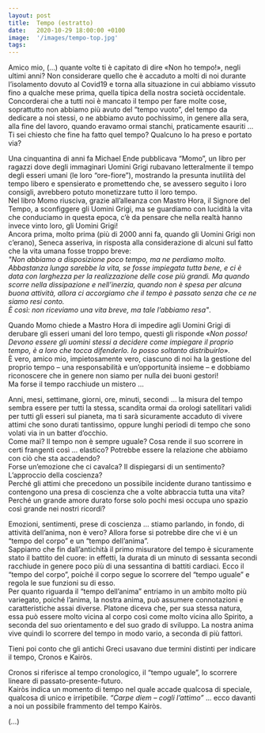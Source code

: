 ```yaml
---
layout: post
title:  Tempo (estratto)
date:   2020-10-29 18:00:00 +0100
image:  '/images/tempo-top.jpg'
tags: 
---
```


Amico mio, (…) quante volte ti è capitato di dire «Non ho tempo!», negli ultimi anni? Non
considerare quello che è accaduto a molti di noi durante l’isolamento dovuto al Covid19
e torna alla situazione in cui abbiamo vissuto fino a qualche mese prima, quella tipica
della nostra società occidentale.<br/>
Concorderai che a tutti noi è mancato il tempo per fare molte cose, soprattutto non
abbiamo più avuto del “tempo vuoto”, del tempo da dedicare a noi stessi, o ne abbiamo
avuto pochissimo, in genere alla sera, alla fine del lavoro, quando eravamo ormai
stanchi, praticamente esauriti …<br/>
Ti sei chiesto che fine ha fatto quel tempo? Qualcuno lo ha preso e portato via?

Una cinquantina di anni fa Michael Ende pubblicava “Momo”, un libro per ragazzi dove
degli immaginari Uomini Grigi rubavano letteralmente il tempo degli esseri umani (le
loro “ore-fiore”), mostrando la presunta inutilità del tempo libero e spensierato e
promettendo che, se avessero seguito i loro consigli, avrebbero potuto monetizzare
tutto il loro tempo.<br/>
Nel libro Momo riusciva, grazie all’alleanza con Mastro Hora, il Signore del Tempo, a
sconfiggere gli Uomini Grigi, ma se guardiamo con lucidità la vita che conduciamo in
questa epoca, c’è da pensare che nella realtà hanno invece vinto loro, gli Uomini Grigi!<br/>
Ancora prima, molto prima (più di 2000 anni fa, quando gli Uomini Grigi non c’erano),
Seneca asseriva, in risposta alla considerazione di alcuni sul fatto che la vita umana
fosse troppo breve:<br/>
*"Non abbiamo a disposizione poco tempo, ma ne perdiamo molto. Abbastanza lunga
sarebbe la vita, se fosse impiegata tutta bene, e ci è data con larghezza per la realizzazione
delle cose più grandi. Ma quando scorre nella dissipazione e nell’inerzia, quando non è
spesa per alcuna buona attività, allora ci accorgiamo che il tempo è passato senza che ce
ne siamo resi conto.<br/>
È così: non riceviamo una vita breve, ma tale l’abbiamo resa"*.

Quando Momo chiede a Mastro Hora di impedire agli Uomini Grigi di derubare gli
esseri umani del loro tempo, questi gli risponde «*Non posso! Devono essere gli uomini
stessi a decidere come impiegare il proprio tempo, è a loro che tocca difenderlo. Io posso
soltanto distribuirlo*».<br/>
È vero, amico mio, impietosamente vero, ciascuno di noi ha la gestione del proprio
tempo – una responsabilità e un’opportunità insieme – e dobbiamo riconoscere che in
genere non siamo per nulla dei buoni gestori!<br/>
Ma forse il tempo racchiude un mistero …

Anni, mesi, settimane, giorni, ore, minuti, secondi … la misura del tempo sembra essere
per tutti la stessa, scandita ormai da orologi satellitari validi per tutti gli esseri sul
pianeta, ma ti sarà sicuramente accaduto di vivere attimi che sono durati tantissimo,
oppure lunghi periodi di tempo che sono volati via in un batter d’occhio.<br/>
Come mai? Il tempo non è sempre uguale? Cosa rende il suo scorrere in certi frangenti
così ... elastico? Potrebbe essere la relazione che abbiamo con ciò che sta accadendo?<br/>
Forse un’emozione che ci cavalca? Il dispiegarsi di un sentimento? L’approccio della
coscienza?<br/>
Perché gli attimi che precedono un possibile incidente durano tantissimo e contengono
una presa di coscienza che a volte abbraccia tutta una vita? Perché un grande amore
durato forse solo pochi mesi occupa uno spazio così grande nei nostri ricordi?

Emozioni, sentimenti, prese di coscienza … stiamo parlando, in fondo, di attività
dell’anima, non è vero? Allora forse si potrebbe dire che vi è un “tempo del corpo” e un
“tempo dell’anima”.<br/>
Sappiamo che fin dall’antichità il primo misuratore del tempo è sicuramente stato il
battito del cuore: in effetti, la durata di un minuto di sessanta secondi racchiude in
genere poco più di una sessantina di battiti cardiaci. Ecco il “tempo del corpo”, poiché il
corpo segue lo scorrere del “tempo uguale” e regola le sue funzioni su di esso.<br/>
Per quanto riguarda il “tempo dell’anima” entriamo in un ambito molto più variegato,
poiché l’anima, la nostra anima, può assumere connotazioni e caratteristiche assai
diverse. Platone diceva che, per sua stessa natura, essa può essere molto vicina al
corpo così come molto vicina allo Spirito, a seconda del suo orientamento e del suo
grado di sviluppo. La nostra anima vive quindi lo scorrere del tempo in modo vario, a
seconda di più fattori.

Tieni poi conto che gli antichi Greci usavano due termini distinti per indicare il tempo,
Cronos e Kairòs.<br/>

Cronos si riferisce al tempo cronologico, il “tempo uguale”, lo scorrere lineare di
passato-presente-futuro.<br/>
Kairòs indica un momento di tempo nel quale accade qualcosa di speciale, qualcosa di
unico e irripetibile. *“Carpe diem – cogli l’attimo”* … ecco davanti a noi un possibile
frammento del tempo Kairòs.

(…)